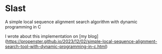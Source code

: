# Slast
A simple local sequence alignment search algorithm with dynamic programming in C

I wrote about this implementation on [my blog] (https://propenster.github.io/2023/12/02/simple-local-sequence-alignment-search-tool-with-dynamic-programming-in-c.html)
